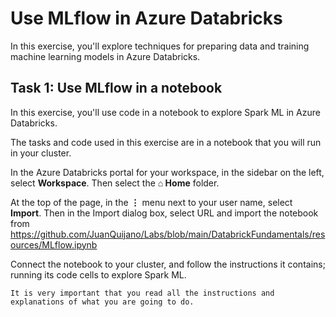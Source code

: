 # Use MLflow in Azure Databricks #
In this exercise, you'll explore techniques for preparing data and training machine learning models in Azure Databricks.

## Task 1: Use MLflow in a notebook ##
In this exercise, you'll use code in a notebook to explore Spark ML in Azure Databricks.

The tasks and code used in this exercise are in a notebook that you will run in your cluster.

In the Azure Databricks portal for your workspace, in the sidebar on the left, select **Workspace**. Then select the **⌂ Home** folder.

At the top of the page, in the **⋮** menu next to your user name, select **Import**. Then in the Import dialog box, select URL and import the notebook from https://github.com/JuanQuijano/Labs/blob/main/DatabrickFundamentals/resources/MLflow.ipynb

Connect the notebook to your cluster, and follow the instructions it contains; running its code cells to explore Spark ML.

    It is very important that you read all the instructions and explanations of what you are going to do.
